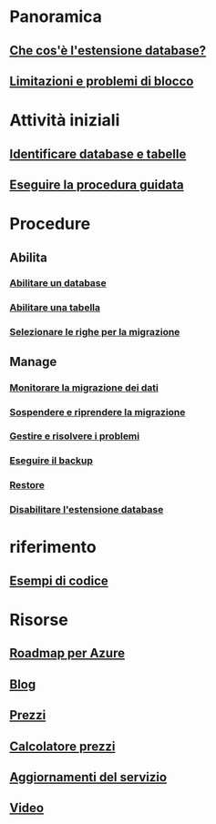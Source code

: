 # Panoramica
## [Che cos'è l'estensione database?](/sql/sql-server/stretch-database/stretch-database)
## [Limitazioni e problemi di blocco](/sql/sql-server/stretch-database/limitations-for-stretch-database)

# Attività iniziali
## [Identificare database e tabelle](/sql/sql-server/stretch-database/stretch-database-databases-and-tables-stretch-database-advisor)
## [Eseguire la procedura guidata](/sql/sql-server/stretch-database/get-started-by-running-the-enable-database-for-stretch-wizard)

# Procedure
## Abilita
### [Abilitare un database](/sql/sql-server/stretch-database/enable-stretch-database-for-a-database)
### [Abilitare una tabella](/sql/sql-server/stretch-database/enable-stretch-database-for-a-table)
### [Selezionare le righe per la migrazione](/sql/sql-server/stretch-database/select-rows-to-migrate-by-using-a-filter-function-stretch-database)
## Manage
### [Monitorare la migrazione dei dati](/sql/sql-server/stretch-database/monitor-and-troubleshoot-data-migration-stretch-database)
### [Sospendere e riprendere la migrazione](/sql/sql-server/stretch-database/pause-and-resume-data-migration-stretch-database)
### [Gestire e risolvere i problemi](/sql/sql-server/stretch-database/manage-and-troubleshoot-stretch-database)
### [Eseguire il backup](/sql/sql-server/stretch-database/backup-stretch-enabled-databases-stretch-database)
### [Restore](/sql/sql-server/stretch-database/restore-stretch-enabled-databases-stretch-database)
### [Disabilitare l'estensione database](/sql/sql-server/stretch-database/disable-stretch-database-and-bring-back-remote-data)

# riferimento
## [Esempi di codice](https://azure.microsoft.com/en-us/resources/samples/?service=sql-server-database)

# Risorse
## [Roadmap per Azure](https://azure.microsoft.com/roadmap/)
## [Blog](https://blogs.technet.microsoft.com/dataplatforminsider/tag/stretch-database/)
## [Prezzi](https://azure.microsoft.com/pricing/details/sql-server-stretch-database/)
## [Calcolatore prezzi](https://azure.microsoft.com/pricing/calculator/)
## [Aggiornamenti del servizio](https://azure.microsoft.com/updates/?product=sql-server-stretch-database)
## [Video](https://azure.microsoft.com/documentation/videos/index/?services=sql-server-stretch-database)
